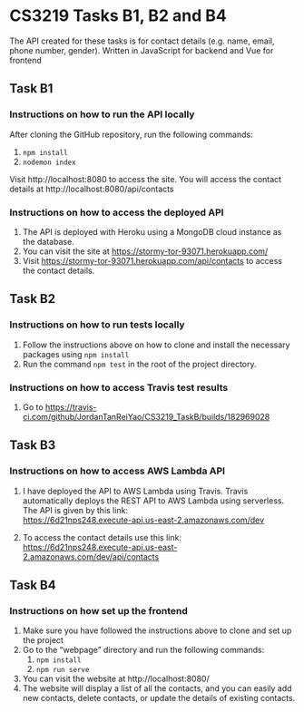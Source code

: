 # CS3219 Tasks B1, B2 and B4
The API created for these tasks is for contact details (e.g. name, email, phone number, gender). Written in JavaScript for backend and Vue for frontend

## Task B1

### Instructions on how to run the API locally

After cloning the GitHub repository, run the following commands:

1. <code>npm install</code>
2. <code>nodemon index</code>


Visit http://localhost:8080 to access the site. 
You will access the contact details at http://localhost:8080/api/contacts

### Instructions on how to access the deployed API

1.	The API is deployed with Heroku using a MongoDB cloud instance as the database. 
2.	You can visit the site at https://stormy-tor-93071.herokuapp.com/ 
3.	Visit https://stormy-tor-93071.herokuapp.com/api/contacts to access the contact details.


## Task B2

### Instructions on how to run tests locally

1.	Follow the instructions above on how to clone and install the necessary packages using <code>npm install</code>
2.	Run the command <code>npm test</code> in the root of the project directory.    

### Instructions on how to access Travis test results

1. Go to https://travis-ci.com/github/JordanTanReiYao/CS3219_TaskB/builds/182969028

## Task B3

### Instructions on how to access AWS Lambda API
1. I have deployed the API to AWS Lambda using Travis. Travis automatically deploys the REST API to AWS Lambda using serverless. The API is given by this link:<br> https://6d21nps248.execute-api.us-east-2.amazonaws.com/dev  

2. To access the contact details use this link:<br> 			               https://6d21nps248.execute-api.us-east-2.amazonaws.com/dev/api/contacts 


## Task B4

### Instructions on how set up the frontend

1.	Make sure you have followed the instructions above to clone and set up the project
2.	Go to the “webpage” directory and run the following commands:
    1. <code>npm install</code>
    2. <code>npm run serve</code>
3.	You can visit the website at http://localhost:8080/ 
4.	The website will display a list of all the contacts, and you can easily add new contacts, delete contacts, or update the details of existing contacts.

